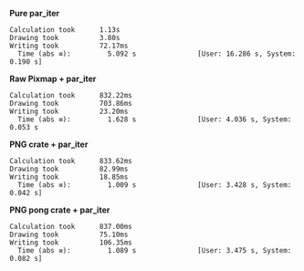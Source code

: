 **Pure par_iter**

```
Calculation took      1.13s
Drawing took          3.80s
Writing took          72.17ms
  Time (abs ≡):         5.092 s               [User: 16.286 s, System: 0.190 s]
```

**Raw Pixmap + par_iter**

```
Calculation took      832.22ms
Drawing took          703.86ms
Writing took          23.20ms
  Time (abs ≡):         1.628 s               [User: 4.036 s, System: 0.053 s
```

**PNG crate + par_iter**

```
Calculation took      833.62ms
Drawing took          82.99ms
Writing took          18.85ms
  Time (abs ≡):         1.009 s               [User: 3.428 s, System: 0.042 s]
```


**PNG pong crate + par_iter**

```
Calculation took      837.00ms
Drawing took          75.10ms
Writing took          106.35ms
  Time (abs ≡):         1.089 s               [User: 3.475 s, System: 0.082 s]
```
